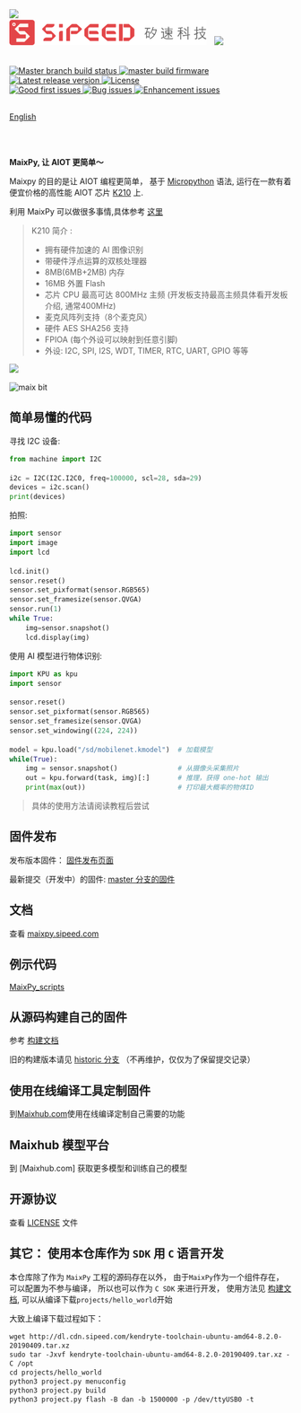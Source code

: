 <img height=200 src="assets/image/maixpy.png">

<br />


<div class="title_pic">
    <img src="assets/image/sipeed_logo.svg"  style="margin-right: 10px;" height=45> <img src="assets/image/micropython.png" height=50>
</div>

<br />
<br />

<a href="https://travis-ci.org/sipeed/MaixPy">
    <img src="https://img.shields.io/github/workflow/status/sipeed/maixpy/compile%20test%20and%20publish?style=for-the-badge" alt="Master branch build status" />
</a>
<a href="http://dl.sipeed.com/MAIX/MaixPy/release/master/">
    <img src="https://img.shields.io/badge/download-master-ff69b4.svg?style=for-the-badge" alt="master build firmware" />
</a>
<a href="https://github.com/sipeed/MaixPy/releases">
    <img src="https://img.shields.io/github/release/sipeed/maixpy.svg?style=for-the-badge" alt="Latest release version" />
</a>
<a href="https://github.com/sipeed/MaixPy/blob/master/LICENSE.md">
    <img src="https://img.shields.io/badge/license-Apache%20v2.0-orange.svg?style=for-the-badge" alt="License" />
</a>

<br />

<a href="https://github.com/sipeed/MaixPy/issues?utf8=%E2%9C%93&q=is%3Aissue+label%3A%22good+first+issue%22">
    <img src="https://img.shields.io/github/issues/sipeed/maixpy/good%20first%20issue.svg?style=for-the-badge" alt="Good first issues" />
</a>
<a href="https://github.com/sipeed/MaixPy/issues?q=is%3Aopen+is%3Aissue+label%3Abug">
    <img src="https://img.shields.io/github/issues/sipeed/maixpy/bug.svg?style=for-the-badge" alt="Bug issues" />
</a>
<a href="https://github.com/sipeed/MaixPy/issues?q=is%3Aissue+is%3Aopen+label%3Aenhancement">
    <img src="https://img.shields.io/github/issues/sipeed/maixpy/enhancement.svg?style=for-the-badge" alt="Enhancement issues" />
</a>



<br/>
<br/>


[English](README.md)

<br />
<br />

**MaixPy, 让 AIOT 更简单～**

Maixpy 的目的是让 AIOT 编程更简单， 基于 [Micropython](http://www.micropython.org) 语法, 运行在一款有着便宜价格的高性能 AIOT 芯片 [K210](https://kendryte.com) 上.

利用 MaixPy 可以做很多事情,具体参考 [这里](https://maixpy.sipeed.com/zh/others/what_maix_do.html)

> K210 简介 : 
> * 拥有硬件加速的 AI 图像识别
> * 带硬件浮点运算的双核处理器
> * 8MB(6MB+2MB) 内存
> * 16MB 外置 Flash
> * 芯片 CPU 最高可达 800MHz 主频 (开发板支持最高主频具体看开发板介绍, 通常400MHz)
> * 麦克风阵列支持（8个麦克风）
> * 硬件 AES SHA256 支持
> * FPIOA (每个外设可以映射到任意引脚)
> * 外设: I2C, SPI, I2S, WDT, TIMER, RTC, UART, GPIO 等等

![](assets/image/maix_bit.png)



<img src="assets/image/maix_bit.png" height=500 alt="maix bit"/>

## 简单易懂的代码

寻找 I2C 设备:

```python
from machine import I2C

i2c = I2C(I2C.I2C0, freq=100000, scl=28, sda=29)
devices = i2c.scan()
print(devices)
```

拍照:

```python
import sensor
import image
import lcd

lcd.init()
sensor.reset()
sensor.set_pixformat(sensor.RGB565)
sensor.set_framesize(sensor.QVGA)
sensor.run(1)
while True:
    img=sensor.snapshot()
    lcd.display(img)
```

使用 AI 模型进行物体识别:
```python
import KPU as kpu
import sensor

sensor.reset()
sensor.set_pixformat(sensor.RGB565)
sensor.set_framesize(sensor.QVGA)
sensor.set_windowing((224, 224))

model = kpu.load("/sd/mobilenet.kmodel")  # 加载模型
while(True):
    img = sensor.snapshot()               # 从摄像头采集照片
    out = kpu.forward(task, img)[:]       # 推理，获得 one-hot 输出
    print(max(out))                       # 打印最大概率的物体ID
```
> 具体的使用方法请阅读教程后尝试


## 固件发布

发布版本固件： [固件发布页面](https://github.com/sipeed/MaixPy/releases)

最新提交（开发中）的固件: [master 分支的固件](http://dl.sipeed.com/MAIX/MaixPy/release/master/)

## 文档

查看 [maixpy.sipeed.com](https://maixpy.sipeed.com)

## 例示代码

[MaixPy_scripts](https://github.com/sipeed/MaixPy_scripts)

## 从源码构建自己的固件

参考 [构建文档](build.md)

旧的构建版本请见 [historic 分支](https://github.com/sipeed/MaixPy/tree/historic) （不再维护，仅仅为了保留提交记录）

## 使用在线编译工具定制固件

到[Maixhub.com](https://www.maixhub.com/compile.html)使用在线编译定制自己需要的功能

## Maixhub 模型平台

到 [Maixhub.com] 获取更多模型和训练自己的模型


## 开源协议

查看 [LICENSE](LICENSE.md) 文件

## 其它： 使用本仓库作为 `SDK` 用 `C` 语言开发

本仓库除了作为 `MaixPy` 工程的源码存在以外， 由于`MaixPy`作为一个组件存在， 可以配置为不参与编译， 所以也可以作为 `C SDK` 来进行开发， 使用方法见 [构建文档](build.md), 可以从编译下载`projects/hello_world`开始

大致上编译下载过程如下：

```
wget http://dl.cdn.sipeed.com/kendryte-toolchain-ubuntu-amd64-8.2.0-20190409.tar.xz
sudo tar -Jxvf kendryte-toolchain-ubuntu-amd64-8.2.0-20190409.tar.xz -C /opt
cd projects/hello_world
python3 project.py menuconfig
python3 project.py build
python3 project.py flash -B dan -b 1500000 -p /dev/ttyUSB0 -t
```

